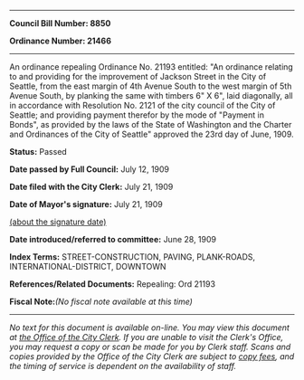

********

**Council Bill Number: 8850**
   
**Ordinance Number: 21466**
********

 An ordinance repealing Ordinance No. 21193 entitled: "An ordinance relating to and providing for the improvement of Jackson Street in the City of Seattle, from the east margin of 4th Avenue South to the west margin of 5th Avenue South, by planking the same with timbers 6" X 6", laid diagonally, all in accordance with Resolution No. 2121 of the city council of the City of Seattle; and providing payment therefor by the mode of "Payment in Bonds", as provided by the laws of the State of Washington and the Charter and Ordinances of the City of Seattle" approved the 23rd day of June, 1909.

**Status:** Passed
   
**Date passed by Full Council:** July 12, 1909
   
**Date filed with the City Clerk:** July 21, 1909
   
**Date of Mayor's signature:** July 21, 1909
   
[(about the signature date)](/~public/approvaldate.htm)
   
   
   
**Date introduced/referred to committee:** June 28, 1909
   
   
**Index Terms:** STREET-CONSTRUCTION, PAVING, PLANK-ROADS, INTERNATIONAL-DISTRICT, DOWNTOWN

**References/Related Documents:** Repealing: Ord 21193

**Fiscal Note:**_(No fiscal note available at this time)_
********

_No text for this document is available on-line. You may view this document at [the Office of the City Clerk](http://www.seattle.gov/leg/clerk/contactUs.htm). If you are unable to visit the Clerk's Office, you may request a copy or scan be made for you by Clerk staff. Scans and copies provided by the Office of the City Clerk are subject to [copy fees](http://clerk.seattle.gov/~public/clerkfees.htm), and the timing of service is dependent on the availability of staff._

